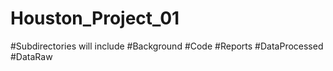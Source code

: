 # Houston_Project_01
#Subdirectories will include
#Background
#Code
#Reports
#DataProcessed
#DataRaw

